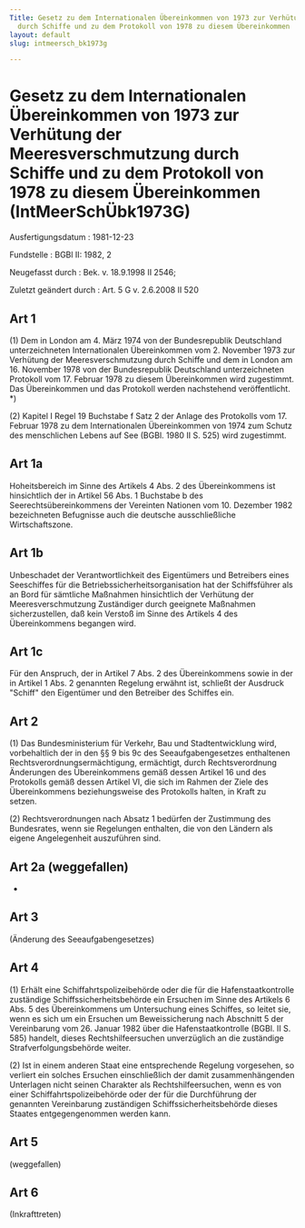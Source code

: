 ```yaml
---
Title: Gesetz zu dem Internationalen Übereinkommen von 1973 zur Verhütung der Meeresverschmutzung
  durch Schiffe und zu dem Protokoll von 1978 zu diesem Übereinkommen
layout: default
slug: intmeersch_bk1973g

---
```


# Gesetz zu dem Internationalen Übereinkommen von 1973 zur Verhütung der Meeresverschmutzung durch Schiffe und zu dem Protokoll von 1978 zu diesem Übereinkommen (IntMeerSchÜbk1973G)

Ausfertigungsdatum
:   1981-12-23

Fundstelle
:   BGBl II: 1982, 2

Neugefasst durch
:   Bek. v. 18.9.1998 II 2546;

Zuletzt geändert durch
:   Art. 5 G v. 2.6.2008 II 520


## Art 1

(1) Dem in London am 4. März 1974 von der Bundesrepublik Deutschland
unterzeichneten Internationalen Übereinkommen vom 2. November 1973 zur
Verhütung der Meeresverschmutzung durch Schiffe und dem in London am
16\. November 1978 von der Bundesrepublik Deutschland unterzeichneten
Protokoll vom 17. Februar 1978 zu diesem Übereinkommen wird
zugestimmt. Das Übereinkommen und das Protokoll werden nachstehend
veröffentlicht. \*)

(2) Kapitel I Regel 19 Buchstabe f Satz 2 der Anlage des Protokolls
vom 17. Februar 1978 zu dem Internationalen Übereinkommen von 1974 zum
Schutz des menschlichen Lebens auf See (BGBl. 1980 II S. 525) wird
zugestimmt.


## Art 1a

Hoheitsbereich im Sinne des Artikels 4 Abs. 2 des Übereinkommens ist
hinsichtlich der in Artikel 56 Abs. 1 Buchstabe b des
Seerechtsübereinkommens der Vereinten Nationen vom 10. Dezember 1982
bezeichneten Befugnisse auch die deutsche ausschließliche
Wirtschaftszone.


## Art 1b

Unbeschadet der Verantwortlichkeit des Eigentümers und Betreibers
eines Seeschiffes für die Betriebssicherheitsorganisation hat der
Schiffsführer als an Bord für sämtliche Maßnahmen hinsichtlich der
Verhütung der Meeresverschmutzung Zuständiger durch geeignete
Maßnahmen sicherzustellen, daß kein Verstoß im Sinne des Artikels 4
des Übereinkommens begangen wird.


## Art 1c

Für den Anspruch, der in Artikel 7 Abs. 2 des Übereinkommens sowie in
der in Artikel 1 Abs. 2 genannten Regelung erwähnt ist, schließt der
Ausdruck "Schiff" den Eigentümer und den Betreiber des Schiffes ein.


## Art 2

(1) Das Bundesministerium für Verkehr, Bau und Stadtentwicklung wird,
vorbehaltlich der in den §§ 9 bis 9c des Seeaufgabengesetzes
enthaltenen Rechtsverordnungsermächtigung, ermächtigt, durch
Rechtsverordnung Änderungen des Übereinkommens gemäß dessen Artikel 16
und des Protokolls gemäß dessen Artikel VI, die sich im Rahmen der
Ziele des Übereinkommens beziehungsweise des Protokolls halten, in
Kraft zu setzen.

(2) Rechtsverordnungen nach Absatz 1 bedürfen der Zustimmung des
Bundesrates, wenn sie Regelungen enthalten, die von den Ländern als
eigene Angelegenheit auszuführen sind.


## Art 2a (weggefallen)

-


## Art 3

(Änderung des Seeaufgabengesetzes)


## Art 4

(1) Erhält eine Schiffahrtspolizeibehörde oder die für die
Hafenstaatkontrolle zuständige Schiffssicherheitsbehörde ein Ersuchen
im Sinne des Artikels 6 Abs. 5 des Übereinkommens um Untersuchung
eines Schiffes, so leitet sie, wenn es sich um ein Ersuchen um
Beweissicherung nach Abschnitt 5 der Vereinbarung vom 26. Januar 1982
über die Hafenstaatkontrolle (BGBl. II S. 585) handelt, dieses
Rechtshilfeersuchen unverzüglich an die zuständige
Strafverfolgungsbehörde weiter.

(2) Ist in einem anderen Staat eine entsprechende Regelung vorgesehen,
so verliert ein solches Ersuchen einschließlich der damit
zusammenhängenden Unterlagen nicht seinen Charakter als
Rechtshilfeersuchen, wenn es von einer Schiffahrtspolizeibehörde oder
der für die Durchführung der genannten Vereinbarung zuständigen
Schiffssicherheitsbehörde dieses Staates entgegengenommen werden kann.


## Art 5

(weggefallen)


## Art 6

(Inkrafttreten)

